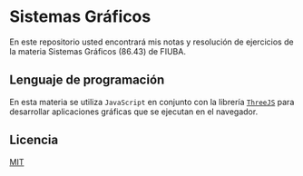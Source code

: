 # Sistemas Gráficos

En este repositorio usted encontrará mis notas y resolución de ejercicios de la
materia Sistemas Gráficos (86.43) de FIUBA.

## Lenguaje de programación

En esta materia se utiliza `JavaScript` en conjunto con la librería
[`ThreeJS`](https://github.com/mrdoob/three.js/) para desarrollar aplicaciones
gráficas que se ejecutan en el navegador.

## Licencia
[MIT](./LICENSE)
